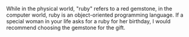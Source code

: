 While in the physical world, "ruby" refers to a red gemstone, in the computer world, ruby is an object-oriented programming language. If a special woman in your life asks for a ruby for her birthday, I would recommend choosing the gemstone for the gift.